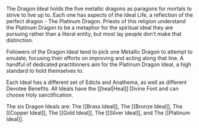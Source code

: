 The Dragon Ideal holds the five metallic dragons as paragons for mortals to strive to live up to. Each one has aspects of the Ideal Life, a reflection of the perfect dragon - The Platinum Dragon. Priests of this religion understand the Platinum Dragon to be a metaphor for the spiritual ideal they are pursuing rather than a literal entity, but most lay people don’t make that distinction.

Followers of the Dragon Ideal tend to pick one Metallic Dragon to attempt to emulate, focusing their efforts on improving and acting along that line. A handful of dedicated practitioners aim for the Platinum Dragon Ideal, a high standard to hold themselves to.

Each Ideal has a different set of Edicts and Anathema, as well as different Devotee Benefits. All Ideals have the [[heal|Heal]] Divine Font and can choose Holy sanctification.

The six Dragon Ideals are: The [[Brass Ideal]], The [[Bronze Ideal]], The [[Copper Ideal]], The [[Gold Ideal]], The [[Silver Ideal]], and The [[Platinum Ideal]].